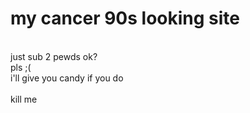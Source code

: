 <h1>my cancer 90s looking site</h1>
<p>
<br>just sub 2 pewds ok?
<br>pls ;(
<br>i'll give you candy if you do
<br>
<br>kill me
<br>
</p>
